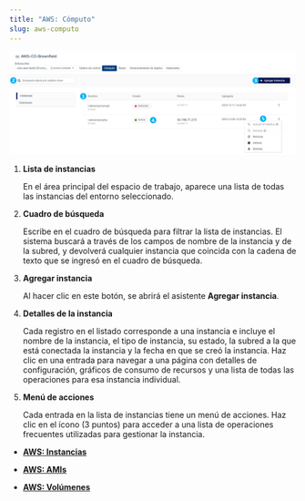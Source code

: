 ```yaml
---
title: "AWS: Cómputo"
slug: aws-computo
---
```


![Una captura de pantalla de la página de instancias informáticas de AWS, con puntos numerados que indican características de interés](/assets/aws-compute-instancelist-numdots-es.png)

1. **Lista de instancias**

     En el área principal del espacio de trabajo, aparece una lista de todas las instancias del entorno seleccionado.

2. **Cuadro de búsqueda**

     Escribe en el cuadro de búsqueda para filtrar la lista de instancias. El sistema buscará a través de los campos de nombre de la instancia y de la subred, y devolverá cualquier instancia que coincida con la cadena de texto que se ingresó en el cuadro de búsqueda.

3. **Agregar instancia**

     Al hacer clic en este botón, se abrirá el asistente **Agregar instancia**.

4. **Detalles de la instancia**

     Cada registro en el listado corresponde a una instancia e incluye el nombre de la instancia, el tipo de instancia, su estado, la subred a la que está conectada la instancia y la fecha en que se creó la instancia. Haz clic en una entrada para navegar a una página con detalles de configuración, gráficos de consumo de recursos y una lista de todas las operaciones para esa instancia individual.

5. **Menú de acciones**

     Cada entrada en la lista de instancias tiene un menú de acciones. Haz clic en el ícono (3 puntos) para acceder a una lista de operaciones frecuentes utilizadas para gestionar la instancia.

- **[AWS: Instancias](aws-instances.md)**  

- **[AWS: AMIs](aws-amis.md)**  

- **[AWS: Volúmenes](aws-volumes.md)**  
